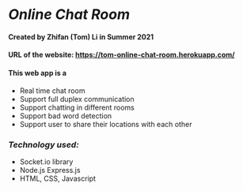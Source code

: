 # ***Online Chat Room***
#### Created by Zhifan (Tom) Li in Summer 2021
#### **URL of the website:** **<https://tom-online-chat-room.herokuapp.com/>**
#### This web app is a
- Real time chat room
- Support full duplex communication
- Support chatting in different rooms
- Support bad word detection
- Support user to share their locations with each other


### ***Technology used:***
- Socket.io library
- Node.js Express.js 
- HTML, CSS, Javascript